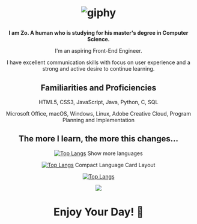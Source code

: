 <h1 align="center">

  ![giphy](https://user-images.githubusercontent.com/70993217/144535943-807860f6-2364-4cfc-9d7f-5067d1071ae9.gif)

</h1>

<p align="center"><strong>I am Zo. A human who is studying for his master's degree in Computer Science.</strong><p>

<p align="center">I'm an aspiring Front-End Engineer.</p>
<p align="center">I have excellent communication skills with focus on user experience and a strong and active desire to continue learning.</p>

<h2 align="center">Familiarities and Proficiencies</h2>

<p align="center">HTML5, CSS3, JavaScript, Java, Python, C, SQL</p> 
<p align="center">Microsoft Office, macOS, Windows, Linux, Adobe Creative Cloud, Program Planning and Implementation</p> 

<h2 align="center">The more I learn, the more this changes...</h2>
  
<div align="center"> 


[![Top Langs](https://github-readme-stats.vercel.app/api/top-langs/?zdisanto=anuraghazra&hide=javascript,html)](https://github.com/anuraghazra/github-readme-stats)
Show more languages


[![Top Langs](https://github-readme-stats.vercel.app/api/top-langs/?zdisanto=anuraghazra&langs_count=8)](https://github.com/anuraghazra/github-readme-stats)
Compact Language Card Layout


[![Top Langs](https://github-readme-stats.vercel.app/api/top-langs/?zdisanto=anuraghazra&layout=compact)](https://github.com/anuraghazra/github-readme-stats)

<a href="https://github.com/anuraghazra/github-readme-stats">
  <img align="center" src="https://github-readme-stats.vercel.app/api/top-langs/?username=zdisanto&theme=tokyonight&layout=compact" />
</a>
 </div>

<h1 align="center">Enjoy Your Day! 👋</h1>
